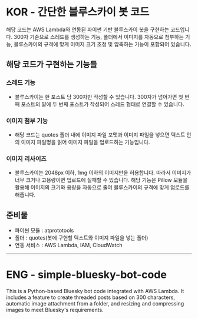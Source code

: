 # KOR - 간단한 블루스카이 봇 코드
해당 코드는 AWS Lambda와 연동된 파이썬 기반 블루스카이 봇을 구현하는 코드입니다. 300자 기준으로 스레드를 생성하는 기능, 폴더에서 이미지를 자동으로 첨부하는 기능, 블루스카이의 규격에 맞게 이미지 크기 조정 및 압축하는 기능이 포함되어 있습니다.

## 해당 코드가 구현하는 기능들
### 스레드 기능
 * 블루스카이는 한 포스트 당 300자만 작성할 수 있습니다. 300자가 넘어가면 첫 번째 포스트의 밑에 두 번째 포스트가 작성되어 스레드 형태로 연결할 수 있습니다. 

### 이미지 첨부 기능
 * 해당 코드는 quotes 폴더 내에 이미지 파일 포맷과 이미지 파일을 넣으면 텍스트 안의 이미지 파일명을 읽어 이미지 파일을 업로드하는 기능입니다. 

### 이미지 리사이즈
 * 블루스카이는 2048px 이하, 1mg 이하의 이미지만을 허용합니다. 따라서 이미지가 너무 크거나 고용량이면 업로드에 실패할 수 있습니다. 해당 기능은 Pillow 모듈을 활용해 이미지의 크기와 용량을 자동으로 줄여 블루스카이의 규격에 맞게 업로드를 해줍니다. 

## 준비물
 * 파이썬 모듈 : atprototools
 * 폴더 : quotes(봇에 구현할 텍스트와 이미지 파일을 넣는 폴더)
 * 연동 서비스 : AWS Lambda, IAM, CloudWatch

---
# ENG - simple-bluesky-bot-code
This is a Python-based Bluesky bot code integrated with AWS Lambda. It includes a feature to create threaded posts based on 300 characters, automatic image attachment from a folder, and resizing and compressing images to meet Bluesky's requirements.
 


